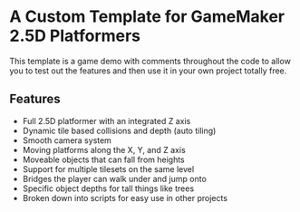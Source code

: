 # A Custom Template for GameMaker 2.5D Platformers

This template is a game demo with comments throughout the code to allow you to test out the features and then use it in your own project totally free.

## Features

- Full 2.5D platformer with an integrated Z axis
- Dynamic tile based collisions and depth (auto tiling)
- Smooth camera system
- Moving platforms along the X, Y, and Z axis
- Moveable objects that can fall from heights
- Support for multiple tilesets on the same level
- Bridges the player can walk under and jump onto
- Specific object depths for tall things like trees
- Broken down into scripts for easy use in other projects

